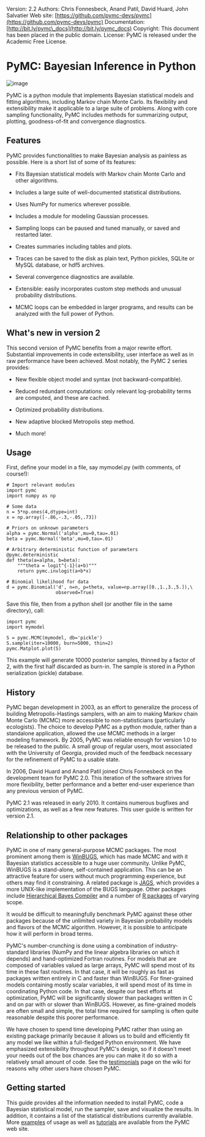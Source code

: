 Version:    2.2
Authors:    Chris Fonnesbeck, Anand Patil, David Huard, John Salvatier
Web site:   [https://github.com/pymc-devs/pymc](https://github.com/pymc-devs/pymc)
Documentation:  [http://bit.ly/pymc\_docs](http://bit.ly/pymc_docs)
Copyright:  This document has been placed in the public domain.
License:    PyMC is released under the Academic Free License.

PyMC: Bayesian Inference in Python
==================================

![image](https://secure.travis-ci.org/pymc-devs/pymc.png)

PyMC is a python module that implements Bayesian statistical models and
fitting algorithms, including Markov chain Monte Carlo. Its flexibility
and extensibility make it applicable to a large suite of problems. Along
with core sampling functionality, PyMC includes methods for summarizing
output, plotting, goodness-of-fit and convergence diagnostics.

Features
--------

PyMC provides functionalities to make Bayesian analysis as painless as
possible. Here is a short list of some of its features:

-   Fits Bayesian statistical models with Markov chain Monte Carlo and
    other algorithms.

-   Includes a large suite of well-documented statistical distributions.

-   Uses NumPy for numerics wherever possible.

-   Includes a module for modeling Gaussian processes.

-   Sampling loops can be paused and tuned manually, or saved and
    restarted later.

-   Creates summaries including tables and plots.

-   Traces can be saved to the disk as plain text, Python pickles,
    SQLite or MySQL database, or hdf5 archives.

-   Several convergence diagnostics are available.

-   Extensible: easily incorporates custom step methods and unusual
    probability distributions.

-   MCMC loops can be embedded in larger programs, and results can be
    analyzed with the full power of Python.

What's new in version 2
-----------------------

This second version of PyMC benefits from a major rewrite effort.
Substantial improvements in code extensibility, user interface as well
as in raw performance have been achieved. Most notably, the PyMC 2
series provides:

-   New flexible object model and syntax (not backward-compatible).

-   Reduced redundant computations: only relevant log-probability terms
    are computed, and these are cached.

-   Optimized probability distributions.

-   New adaptive blocked Metropolis step method.

-   Much more!

Usage
-----

First, define your model in a file, say mymodel.py (with comments, of
course!):

    # Import relevant modules
    import pymc
    import numpy as np

    # Some data
    n = 5*np.ones(4,dtype=int)
    x = np.array([-.86,-.3,-.05,.73])

    # Priors on unknown parameters
    alpha = pymc.Normal('alpha',mu=0,tau=.01)
    beta = pymc.Normal('beta',mu=0,tau=.01)

    # Arbitrary deterministic function of parameters
    @pymc.deterministic
    def theta(a=alpha, b=beta):
        """theta = logit^{-1}(a+b)"""
        return pymc.invlogit(a+b*x)

    # Binomial likelihood for data
    d = pymc.Binomial('d', n=n, p=theta, value=np.array([0.,1.,3.,5.]),\
                      observed=True)

Save this file, then from a python shell (or another file in the same
directory), call:

    import pymc
    import mymodel

    S = pymc.MCMC(mymodel, db='pickle')
    S.sample(iter=10000, burn=5000, thin=2)
    pymc.Matplot.plot(S)

This example will generate 10000 posterior samples, thinned by a factor
of 2, with the first half discarded as burn-in. The sample is stored in
a Python serialization (pickle) database.

History
-------

PyMC began development in 2003, as an effort to generalize the process
of building Metropolis-Hastings samplers, with an aim to making Markov
chain Monte Carlo (MCMC) more accessible to non-statisticians
(particularly ecologists). The choice to develop PyMC as a python
module, rather than a standalone application, allowed the use MCMC
methods in a larger modeling framework. By 2005, PyMC was reliable
enough for version 1.0 to be released to the public. A small group of
regular users, most associated with the University of Georgia, provided
much of the feedback necessary for the refinement of PyMC to a usable
state.

In 2006, David Huard and Anand Patil joined Chris Fonnesbeck on the
development team for PyMC 2.0. This iteration of the software strives
for more flexibility, better performance and a better end-user
experience than any previous version of PyMC.

PyMC 2.1 was released in early 2010. It contains numerous bugfixes and
optimizations, as well as a few new features. This user guide is written
for version 2.1.

Relationship to other packages
------------------------------

PyMC in one of many general-purpose MCMC packages. The most prominent
among them is [WinBUGS](http://www.mrc-bsu.cam.ac.uk/bugs/), which has
made MCMC and with it Bayesian statistics accessible to a huge user
community. Unlike PyMC, WinBUGS is a stand-alone, self-contained
application. This can be an attractive feature for users without much
programming experience, but others may find it constraining. A related
package is [JAGS](http://www-ice.iarc.fr/~martyn/software/jags/), which
provides a more UNIX-like implementation of the BUGS language. Other
packages include [Hierarchical Bayes
Compiler](http://www.cs.utah.edu/~hal/HBC/) and a number of [R
packages](http://cran.r-project.org/web/packages/) of varying scope.

It would be difficult to meaningfully benchmark PyMC against these other
packages because of the unlimited variety in Bayesian probability models
and flavors of the MCMC algorithm. However, it is possible to anticipate
how it will perform in broad terms.

PyMC's number-crunching is done using a combination of industry-standard
libraries (NumPy and the linear algebra libraries on which it depends)
and hand-optimized Fortran routines. For models that are composed of
variables valued as large arrays, PyMC will spend most of its time in
these fast routines. In that case, it will be roughly as fast as
packages written entirely in C and faster than WinBUGS. For
finer-grained models containing mostly scalar variables, it will spend
most of its time in coordinating Python code. In that case, despite our
best efforts at optimization, PyMC will be significantly slower than
packages written in C and on par with or slower than WinBUGS. However,
as fine-grained models are often small and simple, the total time
required for sampling is often quite reasonable despite this poorer
performance.

We have chosen to spend time developing PyMC rather than using an
existing package primarily because it allows us to build and efficiently
fit any model we like within a full-fledged Python environment. We have
emphasized extensibility throughout PyMC's design, so if it doesn't meet
your needs out of the box chances are you can make it do so with a
relatively small amount of code. See the
[testimonials](https://github.com/pymc-devs/pymc/wiki/Testimonials) page
on the wiki for reasons why other users have chosen PyMC.

Getting started
---------------

This guide provides all the information needed to install PyMC, code a
Bayesian statistical model, run the sampler, save and visualize the
results. In addition, it contains a list of the statistical
distributions currently available. More
[examples](https://github.com/pymc-devs/pymc/wiki) of usage as well as
[tutorials](http://pymc-devs.github.com/pymc/tutorial.html) are
available from the PyMC web site.
